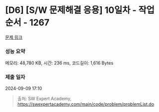 # [D6] [S/W 문제해결 응용] 10일차 - 작업순서 - 1267 

[문제 링크](https://swexpertacademy.com/main/code/problem/problemDetail.do?contestProbId=AV18TrIqIwUCFAZN) 

### 성능 요약

메모리: 48,780 KB, 시간: 236 ms, 코드길이: 1,616 Bytes

### 제출 일자

2024-09-09 17:10



> 출처: SW Expert Academy, https://swexpertacademy.com/main/code/problem/problemList.do